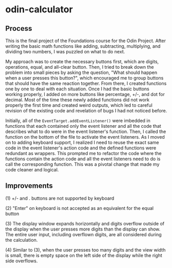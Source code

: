 # odin-calculator
## Process
This is the final project of the Foundations course for the Odin Project. After writing the basic math functions like adding, subtracting, multiplying, and dividing two numbers, I was puzzled on what to do next. 

My approach was to create the necessary buttons first, which are digits, operations, equal, and all-clear button. Then, I tried to break down the problem into small pieces by asking the question, "What should happen when a user presses this button?", which encouraged me to group buttons that should have the same reaction together. From there, I created functions one by one to deal with each situation. Once I had the basic buttons working properly, I added on more buttons like percentage, +/-, and dot for decimal. Most of the time these newly added functions did not work properly the first time and created weird outputs, which led to careful revision of the existing code and revelation of bugs I had not noticed before. 

Initially, all of the `EventTarget.addEventListener()` were imbedded in functions that each contained only the event listener and all the code that describes what to do were in the event listener's function. Then, I called the function on the bottom of the file to activate the event listeners. As I moved on to adding keyboard support, I realized I need to reuse the exact same code in the event listener's action code and the defined functions were redundant as wrappers. This prompted me to refactor the code where the functions contain the action code and all the event listeners need to do is call the corresponding function. This was a pivotal change that made my code cleaner and logical.

## Improvements
(1) +/- and . buttons are not supported by keyboard

(2) "Enter" on keyboard is not accepted as an equivalent for the equal button

(3) The display window expands horizontally and digits overflow outside of the display when the user presses more digits than the display can show. The entire user input, including overflown digits, are all considered during the calculation.

(4) Similar to (3), when the user presses too many digits and the view width is small, there is empty space on the left side of the display while the right side overflows.